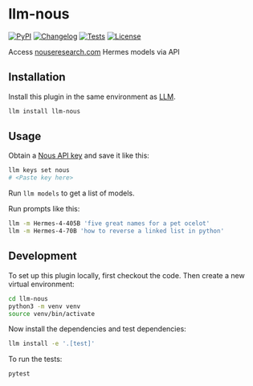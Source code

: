 # llm-nous

[![PyPI](https://img.shields.io/pypi/v/llm-nous.svg)](https://pypi.org/project/llm-nous/)
[![Changelog](https://img.shields.io/github/v/release/oldheadsouf/llm-nous?include_prereleases&label=changelog)](https://github.com/oldheadsouf/llm-nous/releases)
[![Tests](https://github.com/oldheadsouf/llm-nous/actions/workflows/test.yml/badge.svg)](https://github.com/oldheadsouf/llm-nous/actions/workflows/test.yml)
[![License](https://img.shields.io/badge/license-Apache%202.0-blue.svg)](https://github.com/oldheadsouf/llm-nous/blob/main/LICENSE)

Access [nouseresearch.com](https://nousresearch.com/) Hermes models via API

## Installation

Install this plugin in the same environment as [LLM](https://llm.datasette.io/).
```bash
llm install llm-nous
```
## Usage

Obtain a [Nous API key](https://portal.nousresearch.com/login) and save it like this:

```bash
llm keys set nous
# <Paste key here>
```
Run `llm models` to get a list of models.

Run prompts like this:
```bash
llm -m Hermes-4-405B 'five great names for a pet ocelot'
llm -m Hermes-4-70B 'how to reverse a linked list in python'
```

## Development

To set up this plugin locally, first checkout the code. Then create a new virtual environment:
```bash
cd llm-nous
python3 -m venv venv
source venv/bin/activate
```
Now install the dependencies and test dependencies:
```bash
llm install -e '.[test]'
```
To run the tests:
```bash
pytest
```
